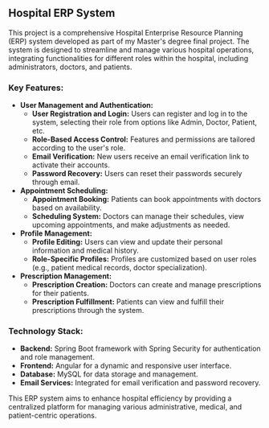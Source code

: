 <h2>Hospital ERP System</h2>

<p>This project is a comprehensive Hospital Enterprise Resource Planning (ERP) system developed as part of my Master's degree final project. The system is designed to streamline and manage various hospital operations, integrating functionalities for different roles within the hospital, including administrators, doctors, and patients.</p>

<h3>Key Features:</h3>

<ul>
  <li><strong>User Management and Authentication:</strong>
    <ul>
      <li><strong>User Registration and Login:</strong> Users can register and log in to the system, selecting their role from options like Admin, Doctor, Patient, etc.</li>
      <li><strong>Role-Based Access Control:</strong> Features and permissions are tailored according to the user's role.</li>
      <li><strong>Email Verification:</strong> New users receive an email verification link to activate their accounts.</li>
      <li><strong>Password Recovery:</strong> Users can reset their passwords securely through email.</li>
    </ul>
  </li>
  
  <li><strong>Appointment Scheduling:</strong>
    <ul>
      <li><strong>Appointment Booking:</strong> Patients can book appointments with doctors based on availability.</li>
      <li><strong>Scheduling System:</strong> Doctors can manage their schedules, view upcoming appointments, and make adjustments as needed.</li>
    </ul>
  </li>
  
  <li><strong>Profile Management:</strong>
    <ul>
      <li><strong>Profile Editing:</strong> Users can view and update their personal information and medical history.</li>
      <li><strong>Role-Specific Profiles:</strong> Profiles are customized based on user roles (e.g., patient medical records, doctor specialization).</li>
    </ul>
  </li>
  
  <li><strong>Prescription Management:</strong>
    <ul>
      <li><strong>Prescription Creation:</strong> Doctors can create and manage prescriptions for their patients.</li>
      <li><strong>Prescription Fulfillment:</strong> Patients can view and fulfill their prescriptions through the system.</li>
    </ul>
  </li>
</ul>

<h3>Technology Stack:</h3>

<ul>
  <li><strong>Backend:</strong> Spring Boot framework with Spring Security for authentication and role management.</li>
  <li><strong>Frontend:</strong> Angular for a dynamic and responsive user interface.</li>
  <li><strong>Database:</strong> MySQL for data storage and management.</li>
  <li><strong>Email Services:</strong> Integrated for email verification and password recovery.</li>
</ul>

<p>This ERP system aims to enhance hospital efficiency by providing a centralized platform for managing various administrative, medical, and patient-centric operations.</p>
